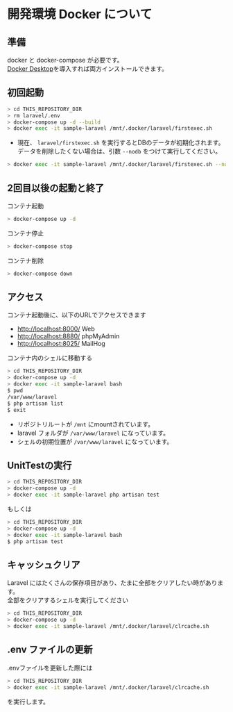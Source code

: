 # 開発環境 Docker について

## 準備

docker と docker-compose が必要です。  
[Docker Desktop](https://docs.docker.jp/get-docker.html)を導入すれば両方インストールできます。  

## 初回起動

```sh
> cd THIS_REPOSITORY_DIR
> rm laravel/.env
> docker-compose up -d --build
> docker exec -it sample-laravel /mnt/.docker/laravel/firstexec.sh
```

- 現在、 `laravel/firstexec.sh` を実行するとDBのデータが初期化されます。データを削除したくない場合は、引数 `--nodb` をつけて実行してください。  

```sh
> docker exec -it sample-laravel /mnt/.docker/laravel/firstexec.sh --nodb
```

## 2回目以後の起動と終了

コンテナ起動

```sh
> docker-compose up -d
```

コンテナ停止

```sh
> docker-compose stop
```

コンテナ削除

```sh
> docker-compose down
```

## アクセス

コンテナ起動後に、以下のURLでアクセスできます  

- [http://localhost:8000/](http://localhost:8000/) Web
- [http://localhost:8880/](http://localhost:8880/) phpMyAdmin
- [http://localhost:8025/](http://localhost:8025/) MailHog

コンテナ内のシェルに移動する  

```sh
> cd THIS_REPOSITORY_DIR
> docker-compose up -d
> docker exec -it sample-laravel bash
$ pwd
/var/www/laravel
$ php artisan list
$ exit
```

- リポジトリルートが `/mnt` にmountされています。
- laravel フォルダが `/var/www/laravel` になっています。
- シェルの初期位置が `/var/www/laravel` になっています。

## UnitTestの実行

```sh
> cd THIS_REPOSITORY_DIR
> docker-compose up -d
> docker exec -it sample-laravel php artisan test
```

もしくは

```sh
> cd THIS_REPOSITORY_DIR
> docker-compose up -d
> docker exec -it sample-laravel bash
$ php artisan test
```

## キャッシュクリア

Laravel にはたくさんの保存項目があり、たまに全部をクリアしたい時があります。  
全部をクリアするシェルを実行してください  

```sh
> cd THIS_REPOSITORY_DIR
> docker-compose up -d
> docker exec -it sample-laravel /mnt/.docker/laravel/clrcache.sh
```

## .env ファイルの更新

.envファイルを更新した際には

```sh
> cd THIS_REPOSITORY_DIR
> docker exec -it sample-laravel /mnt/.docker/laravel/clrcache.sh
```

を実行します。
